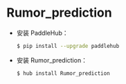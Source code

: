 # Rumor_prediction
* 安装 PaddleHub：

    ```bash
    $ pip install --upgrade paddlehub
    ```

* 安装 Rumor_prediction：

    ```bash
    $ hub install Rumor_prediction
    ```
